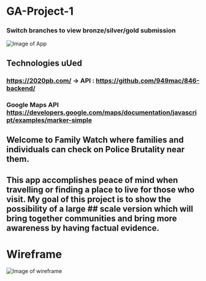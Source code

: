 # GA-Project-1
### Switch branches to view bronze/silver/gold submission
![Image of App](https://user-images.githubusercontent.com/37936292/106972166-28169c80-6705-11eb-8701-8d8f7d25a996.png)


## Technologies uUed
### https://2020pb.com/ -> API : https://github.com/949mac/846-backend/
### Google Maps API https://developers.google.com/maps/documentation/javascript/examples/marker-simple

## Welcome to Family Watch where families and individuals can check on Police Brutality near them.
## This app accomplishes peace of mind when travelling or finding a place to live for those who visit. My goal of this project is to show the possibility of a large ## scale version which will bring together communities and bring more awareness by having factual evidence.

# Wireframe
![Image of wireframe](https://user-images.githubusercontent.com/37936292/106972300-7166ec00-6705-11eb-8751-92a562f461ad.png)
